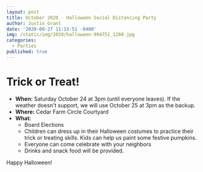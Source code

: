 ```yaml
---
layout: post
title: October 2020 - Halloween Social Distancing Party
author: Justin Grant
date: '2020-09-27 11:15:51 -0400'
img: /static/img/2020/halloween-994751_1280.jpg
categories:
  - Parties
published: true
---
```


# Trick or Treat!

* **When:** Saturday October 24 at 3pm (until everyone leaves).  If the weather doesn't 
support, we will use October 25 at 3pm as the backup.
* **Where:** Cedar Farm Circle Courtyard
* **What:**
  * Board Elections
  * Children can dress up in their Halloween costumes to practice their trick or treating skills. Kids can help us 
paint some festive pumpkins.
  * Everyone can come celebrate with your neighbors
  * Drinks and snack food will be provided.

Happy Halloween!
